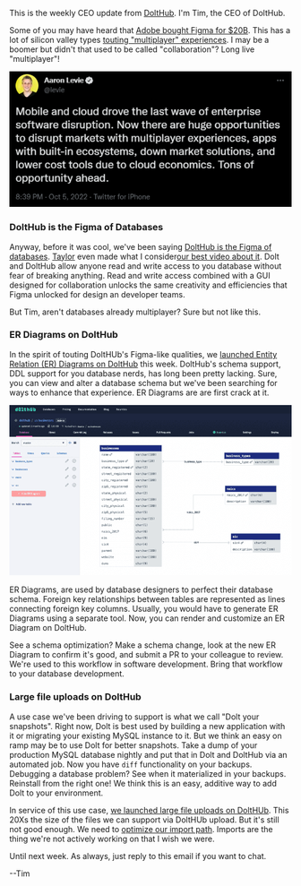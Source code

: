 This is the weekly CEO update from [DoltHub](https://www.dolthub.com/). I'm Tim, the CEO of DoltHub. 

Some of you may have heard that [Adobe bought Figma for $20B](https://www.businesswire.com/news/home/20220915005546/en/). This has a lot of silicon valley types [touting "multiplayer" experiences](https://twitter.com/levie/status/1577866100183748608). I may be a boomer but didn't that used to be called "collaboration"? Long live "multiplayer"!

[![Multiplayer](../images/multiplayer-tweet.png)](https://twitter.com/levie/status/1577866100183748608)

### DoltHub is the Figma of Databases

Anyway, before it was cool, we've been saying [DoltHub is the Figma of databases](https://www.dolthub.com/blog/2021-11-08-figma-of-databases/). [Taylor](https://www.dolthub.com/team#taylor) even made what I consider[our best video about it](https://www.youtube.com/watch?v=GSNtbISLFrM). Dolt and DoltHub allow anyone read and write access to you database without fear of breaking anything. Read and write access combined with a GUI designed for collaboration unlocks the same creativity and efficiencies that Figma unlocked for design an developer teams. 

But Tim, aren't databases already multiplayer? Sure but not like this.

### ER Diagrams on DoltHub

In the spirit of touting DoltHUb's Figma-like qualities, we [launched Entity Relation (ER) Diagrams on DoltHub](https://www.dolthub.com/blog/2022-10-05-er-diagrams-on-dolthub/) this week. DoltHub's schema support, DDL support for you database nerds, has long been pretty lacking. Sure, you can view and alter a database schema but we've been searching for ways to enhance that experience. ER Diagrams are are first crack at it.

[![ER Diagram](../images/erdiagram.png)](https://www.dolthub.com/blog/2022-10-05-er-diagrams-on-dolthub/)

ER Diagrams, are used by database designers to perfect their database schema. Foreign key relationships between tables are represented as lines connecting foreign key columns. Usually, you would have to generate ER Diagrams using a separate tool. Now, you can render and customize an ER Diagram on DoltHub. 

See a schema optimization? Make a schema change, look at the new ER Diagram to confirm it's good, and submit a PR to your colleague to review. We're used to this workflow in software development. Bring that workflow to your database development.

### Large file uploads on DoltHub

A use case we've been driving to support is what we call "Dolt your snapshots". Right now, Dolt is best used by building a new application with it or migrating your existing MySQL instance to it. But we think an easy on ramp may be to use Dolt for better snapshots. Take a dump of your production MySQL database nightly and put that in Dolt and DoltHub via an automated job. Now you have `diff` functionality on your backups. Debugging a database problem? See when it materialized in your backups. Reinstall from the right one! We think this is an easy, additive way to add Dolt to your environment.

In service of this use case, [we launched large file uploads on DoltHUb](). This 20Xs the size of the files we can support via DoltHUb upload. But it's still not good enough. We need to [optimize our import path](https://github.com/dolthub/dolt/issues/4491). Imports are the thing we're not actively working on that I wish we were. 

Until next week. As always, just reply to this email if you want to chat.

--Tim

